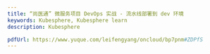 ```yaml
---
title: “尚医通” 微服务项目 DevOps 实战 - 流水线部署到 dev 环境
keywords: Kubesphere, Kubesphere learn
description: Kubesphere

pdfUrl: https://www.yuque.com/leifengyang/oncloud/bp7pnm#ZDPfS
---
```

